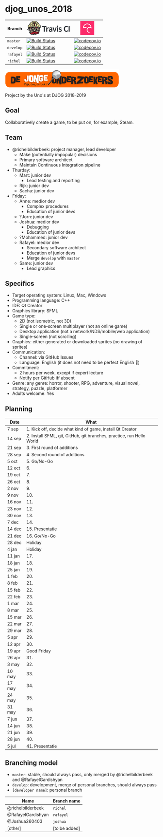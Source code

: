 # djog_unos_2018

Branch|[![Travis CI logo](pics/TravisCI.png)](https://travis-ci.org)|[![Codecov logo](pics/Codecov.png)](https://www.codecov.io)
---|---|---
`master`|[![Build Status](https://travis-ci.org/richelbilderbeek/djog_unos_2018.svg?branch=master)](https://travis-ci.org/richelbilderbeek/djog_unos_2018) | [![codecov.io](https://codecov.io/github/richelbilderbeek/djog_unos_2018/coverage.svg?branch=master)](https://codecov.io/github/richelbilderbeek/djog_unos_2018?branch=master)
`develop`|[![Build Status](https://travis-ci.org/richelbilderbeek/djog_unos_2018.svg?branch=develop)](https://travis-ci.org/richelbilderbeek/djog_unos_2018) | [![codecov.io](https://codecov.io/github/richelbilderbeek/djog_unos_2018/coverage.svg?branch=develop)](https://codecov.io/github/richelbilderbeek/djog_unos_2018?branch=develop)
`rafayel`|[![Build Status](https://travis-ci.org/richelbilderbeek/djog_unos_2018.svg?branch=rafayel)](https://travis-ci.org/richelbilderbeek/djog_unos_2018) | [![codecov.io](https://codecov.io/github/richelbilderbeek/djog_unos_2018/coverage.svg?branch=rafayel)](https://codecov.io/github/richelbilderbeek/djog_unos_2018?branch=rafayel)
`richel`|[![Build Status](https://travis-ci.org/richelbilderbeek/djog_unos_2018.svg?branch=richel)](https://travis-ci.org/richelbilderbeek/djog_unos_2018.svg?branch=rafayel) | [![codecov.io](https://codecov.io/github/richelbilderbeek/djog_unos_2018/coverage.svg?branch=richel)](https://codecov.io/github/richelbilderbeek/djog_unos_2018?branch=richel)

![DJOG logo](pics/Djog.png)

Project by the Uno's at DJOG 2018-2019

## Goal

Collaboratively create a game, to be put on, for example, Steam.

## Team

 * @richelbilderbeek: project manager, lead developer
   * Make (potentially impopular) decisions
   * Primary software architect
   * Maintain Continuous Integration pipeline
 * Thurday:
   * Mart: junior dev
     * Lead testing and reporting
   * Rijk: junior dev
   * Sacha: junior dev
 * Friday:
   * Anne: medior dev
     * Complex procedures
     * Education of junior devs
   * ?Jorn: junior dev
   * Joshua: medior dev
     * Debugging
     * Education of junior devs
   * ?Mohammed: junior dev
   * Rafayel: medior dev
     * Secondary software architect
     * Education of junior devs
     * Merge `develop` with `master`
   * Same: junior dev
     * Lead graphics

## Specifics

 * Target operating system: Linux, Mac, Windows
 * Programming language: C++ 
 * IDE: Qt Creator
 * Graphics library: SFML
 * Game type: 
    * 2D (not isometric, not 3D)
    * Single or one-screen multiplayer (not an online game)
    * Desktop application (not a network/NDS/mobile/web application)
    * Single-screen (not scrolling)
 * Graphics: either generated or downloaded sprites (no drawing of sprites)
 * Communication: 
   * Channel: via GitHub Issues
   * Language: English (it does not need to be perfect English :rainbow:)
 * Commitment:
    * 2 hours per week, except if expert lecture
    * Notify per GitHub iff absent
 * Genre: any genre: horror, shooter, RPG, adventure, visual novel, strategy, puzzle, platformer
 * Adults welcome: Yes

## Planning

Date|What
---|---
 7 sep|1. Kick off, decide what kind of game, install Qt Creator
14 sep|2. Install SFML, git, GitHub, git branches, practice, run Hello World
21 sep|3. First round of additions
28 sep|4. Second round of additions
 5 oct|5. Go/No-Go
12 oct|6.
19 oct|7.
26 oct|8.
 2 nov|9.
 9 nov|10.
16 nov|11.
23 nov|12.
30 nov|13.
 7 dec|14.
14 dec|15. Presentatie
21 dec|16. Go/No-Go
28 dec|Holiday
 4 jan|Holiday
11 jan|17.
18 jan|18.
25 jan|19.
 1 feb|20.
 8 feb|21.
15 feb|22.
22 feb|23.
 1 mar|24.
 8 mar|25.
15 mar|26.
22 mar|27.
29 mar|28.
 5 apr|29.
12 apr|30.
19 apr|Good Friday
26 apr|31.
 3 may|32.
10 may|33.
17 may|34.
24 may|35.
31 may|36.
 7 jun|37.
14 jun|38.
21 jun|39.
28 jun|40.
 5 jul|41. Presentatie

## Branching model

 * `master`: stable, should always pass, only merged by @richelbilderbeek and @RafayelGardishyan
 * `develop`: development, merge of personal branches, should always pass
 * `[developer name]`: personal branch

Name|Branch name
---|---
@richelbilderbeek|`richel`
@RafayelGardishyan|`rafayel`
@Joshua260403 |`joshua`
[other]|[to be added]

